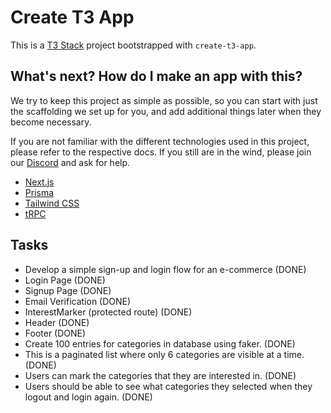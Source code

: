 # Create T3 App

This is a [T3 Stack](https://create.t3.gg/) project bootstrapped with `create-t3-app`.

## What's next? How do I make an app with this?

We try to keep this project as simple as possible, so you can start with just the scaffolding we set up for you, and add additional things later when they become necessary.

If you are not familiar with the different technologies used in this project, please refer to the respective docs. If you still are in the wind, please join our [Discord](https://t3.gg/discord) and ask for help.

- [Next.js](https://nextjs.org)
- [Prisma](https://prisma.io)
- [Tailwind CSS](https://tailwindcss.com)
- [tRPC](https://trpc.io)

## Tasks

- Develop a simple sign-up and login flow for an e-commerce (DONE)
- Login Page (DONE)
- Signup Page (DONE)
- Email Verification (DONE)
- InterestMarker (protected route) (DONE)
- Header (DONE)
- Footer (DONE)
- Create 100 entries for categories in database using faker. (DONE)
- This is a paginated list where only 6 categories are visible at a time. (DONE)
- Users can mark the categories that they are interested in. (DONE)
- Users should be able to see what categories they selected when they logout and login again. (DONE)
